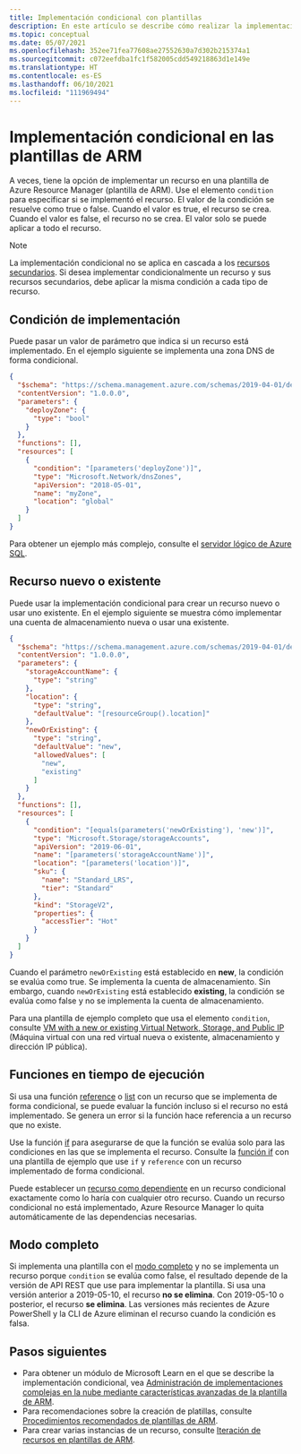 ```yaml
---
title: Implementación condicional con plantillas
description: En este artículo se describe cómo realizar la implementación condicional de un recurso en una plantilla de Azure Resource Manager (plantilla de ARM).
ms.topic: conceptual
ms.date: 05/07/2021
ms.openlocfilehash: 352ee71fea77608ae27552630a7d302b215374a1
ms.sourcegitcommit: c072eefdba1fc1f582005cdd549218863d1e149e
ms.translationtype: HT
ms.contentlocale: es-ES
ms.lasthandoff: 06/10/2021
ms.locfileid: "111969494"
---
```

# <a name="conditional-deployment-in-arm-templates"></a>Implementación condicional en las plantillas de ARM

A veces, tiene la opción de implementar un recurso en una plantilla de Azure Resource Manager (plantilla de ARM). Use el elemento `condition` para especificar si se implementó el recurso. El valor de la condición se resuelve como true o false. Cuando el valor es true, el recurso se crea. Cuando el valor es false, el recurso no se crea. El valor solo se puede aplicar a todo el recurso.

> [!NOTE]
> La implementación condicional no se aplica en cascada a los [recursos secundarios](child-resource-name-type.md). Si desea implementar condicionalmente un recurso y sus recursos secundarios, debe aplicar la misma condición a cada tipo de recurso.

## <a name="deploy-condition"></a>Condición de implementación

Puede pasar un valor de parámetro que indica si un recurso está implementado. En el ejemplo siguiente se implementa una zona DNS de forma condicional.

```json
{
  "$schema": "https://schema.management.azure.com/schemas/2019-04-01/deploymentTemplate.json#",
  "contentVersion": "1.0.0.0",
  "parameters": {
    "deployZone": {
      "type": "bool"
    }
  },
  "functions": [],
  "resources": [
    {
      "condition": "[parameters('deployZone')]",
      "type": "Microsoft.Network/dnsZones",
      "apiVersion": "2018-05-01",
      "name": "myZone",
      "location": "global"
    }
  ]
}
```

Para obtener un ejemplo más complejo, consulte el [servidor lógico de Azure SQL](https://github.com/Azure/azure-quickstart-templates/tree/master/quickstarts/microsoft.sql/sql-logical-server).

## <a name="new-or-existing-resource"></a>Recurso nuevo o existente

Puede usar la implementación condicional para crear un recurso nuevo o usar uno existente. En el ejemplo siguiente se muestra cómo implementar una cuenta de almacenamiento nueva o usar una existente.

```json
{
  "$schema": "https://schema.management.azure.com/schemas/2019-04-01/deploymentTemplate.json#",
  "contentVersion": "1.0.0.0",
  "parameters": {
    "storageAccountName": {
      "type": "string"
    },
    "location": {
      "type": "string",
      "defaultValue": "[resourceGroup().location]"
    },
    "newOrExisting": {
      "type": "string",
      "defaultValue": "new",
      "allowedValues": [
        "new",
        "existing"
      ]
    }
  },
  "functions": [],
  "resources": [
    {
      "condition": "[equals(parameters('newOrExisting'), 'new')]",
      "type": "Microsoft.Storage/storageAccounts",
      "apiVersion": "2019-06-01",
      "name": "[parameters('storageAccountName')]",
      "location": "[parameters('location')]",
      "sku": {
        "name": "Standard_LRS",
        "tier": "Standard"
      },
      "kind": "StorageV2",
      "properties": {
        "accessTier": "Hot"
      }
    }
  ]
}
```

Cuando el parámetro `newOrExisting` está establecido en **new**, la condición se evalúa como true. Se implementa la cuenta de almacenamiento. Sin embargo, cuando `newOrExisting` está establecido **existing**, la condición se evalúa como false y no se implementa la cuenta de almacenamiento.

Para una plantilla de ejemplo completo que usa el elemento `condition`, consulte [VM with a new or existing Virtual Network, Storage, and Public IP](https://github.com/Azure/azure-quickstart-templates/tree/master/quickstarts/microsoft.compute/vm-new-or-existing-conditions) (Máquina virtual con una red virtual nueva o existente, almacenamiento y dirección IP pública).

## <a name="runtime-functions"></a>Funciones en tiempo de ejecución

Si usa una función [reference](template-functions-resource.md#reference) o [list](template-functions-resource.md#list) con un recurso que se implementa de forma condicional, se puede evaluar la función incluso si el recurso no está implementado. Se genera un error si la función hace referencia a un recurso que no existe.

Use la función [if](template-functions-logical.md#if) para asegurarse de que la función se evalúa solo para las condiciones en las que se implementa el recurso. Consulte la [función if](template-functions-logical.md#if) con una plantilla de ejemplo que use `if` y `reference` con un recurso implementado de forma condicional.

Puede establecer un [recurso como dependiente](./resource-dependency.md) en un recurso condicional exactamente como lo haría con cualquier otro recurso. Cuando un recurso condicional no está implementado, Azure Resource Manager lo quita automáticamente de las dependencias necesarias.

## <a name="complete-mode"></a>Modo completo

Si implementa una plantilla con el [modo completo](deployment-modes.md) y no se implementa un recurso porque `condition` se evalúa como false, el resultado depende de la versión de API REST que use para implementar la plantilla. Si usa una versión anterior a 2019-05-10, el recurso **no se elimina**. Con 2019-05-10 o posterior, el recurso **se elimina**. Las versiones más recientes de Azure PowerShell y la CLI de Azure eliminan el recurso cuando la condición es falsa.

## <a name="next-steps"></a>Pasos siguientes

* Para obtener un módulo de Microsoft Learn en el que se describe la implementación condicional, vea [Administración de implementaciones complejas en la nube mediante características avanzadas de la plantilla de ARM](/learn/modules/manage-deployments-advanced-arm-template-features/).
* Para recomendaciones sobre la creación de platillas, consulte [Procedimientos recomendados de plantillas de ARM](./best-practices.md).
* Para crear varias instancias de un recurso, consulte [Iteración de recursos en plantillas de ARM](copy-resources.md).
